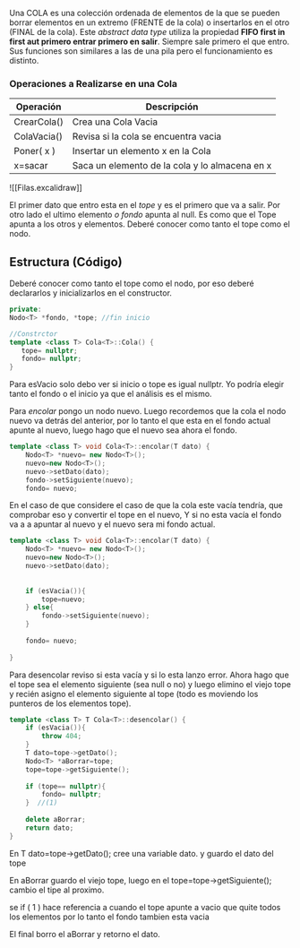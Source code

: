 Una COLA es una colección ordenada de elementos de la que se pueden borrar elementos en un extremo (FRENTE de la cola) o insertarlos en el otro (FINAL de la cola). Este _abstract data type_ utiliza la propiedad **FIFO first in first aut primero entrar primero en salir**. Siempre sale primero el que entro. Sus funciones son similares a las de una pila pero el funcionamiento es distinto. 

### Operaciones a Realizarse en una Cola

| Operación   | Descripción  |
|--------|----------|
|CrearCola() |Crea una Cola Vacia|
| ColaVacia() | Revisa si la cola se encuentra vacia  |
| Poner( x )    | Insertar un elemento x en la Cola     |
| x=sacar | Saca un elemento de la cola y lo almacena en x| 




![[Filas.excalidraw]]

El primer dato que entro esta en el _tope_ y es el primero que va a salir. Por otro lado el ultimo elemento _o fondo_ apunta al null. Es como que el Tope apunta a los otros y elementos. Deberé conocer como tanto el tope como el nodo. 

## Estructura (Código)

 Deberé conocer como tanto el tope como el nodo, por eso deberé declararlos y inicializarlos en el constructor. 
 ```cpp
private:  
Nodo<T> *fondo, *tope; //fin inicio

//Constrctor
template <class T> Cola<T>::Cola() {  
    tope= nullptr;  
    fondo= nullptr;  
}
```

Para esVacio solo debo ver si inicio o tope es igual nullptr. Yo podría elegir tanto el fondo o el inicio ya que el análisis es el mismo.

Para _encolar_ pongo un nodo nuevo. Luego recordemos que la cola el nodo nuevo va detrás del anterior, por lo tanto el que esta en el fondo actual apunte al nuevo, luego hago que el nuevo sea ahora el fondo. 

```cpp
template <class T> void Cola<T>::encolar(T dato) {  
    Nodo<T> *nuevo= new Nodo<T>();  
    nuevo=new Nodo<T>();  
    nuevo->setDato(dato);  
    fondo->setSiguiente(nuevo);  
    fondo= nuevo;
```

En el caso de que considere el caso de que la cola este vacía tendría, que comprobar eso y convertir el tope en el nuevo, Y si no esta vacía el fondo va a a apuntar al nuevo y el nuevo sera mi fondo actual.

```cpp
template <class T> void Cola<T>::encolar(T dato) {  
    Nodo<T> *nuevo= new Nodo<T>();  
    nuevo=new Nodo<T>();  
    nuevo->setDato(dato);  
      
  
    if (esVacia()){  
        tope=nuevo;  
    } else{  
        fondo->setSiguiente(nuevo);  
    }  
  
    fondo= nuevo;  
  
}
```

Para desencolar reviso si esta vacía y si lo esta lanzo error. Ahora hago que el tope sea el elemento siguiente (sea null o no) y luego elimino el viejo tope y recién asigno el elemento siguiente al tope (todo es moviendo los punteros de los elementos tope).

```cpp
template <class T> T Cola<T>::desencolar() {  
    if (esVacia()){  
        throw 404;  
    }  
    T dato=tope->getDato();  
    Nodo<T> *aBorrar=tope;  
    tope=tope->getSiguiente();  
  
    if (tope== nullptr){  
        fondo= nullptr;  
    }  //(1)
      
    delete aBorrar;  
    return dato;  
}
```

En  T dato=tope->getDato(); cree una variable dato. y guardo el dato del tope

En aBorrar guardo el viejo tope, luego en el tope=tope->getSiguiente(); cambio el tipe al proximo.

se if ( 1 ) hace referencia a cuando el tope apunte a vacio que quite todos los elementos por lo tanto el fondo tambien esta vacia 

El final borro el aBorrar y retorno el dato. 